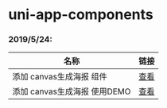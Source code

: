 # uni-app-components

### 2019/5/24:

| 名称 | 链接 |
| ------- | ------- |
| 添加 canvas生成海报 组件 | [查看](./wm_Component_Gallery/components/wm-poster) |
| 添加 canvas生成海报 使用DEMO | [查看](./wm_Component_Gallery/pages/demo/poster.vue) |
